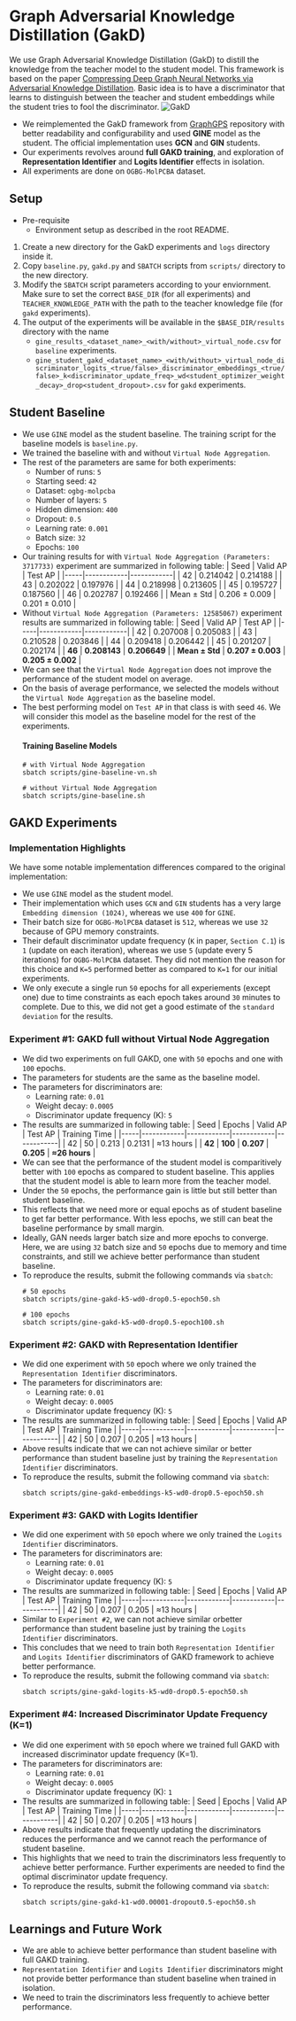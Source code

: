 # Graph Adversarial Knowledge Distillation (GakD)
We use Graph Adversarial Knowledge Distillation (GakD) to distill the knowledge from the teacher model to the student model. This framework is based on the paper [Compressing Deep Graph Neural Networks via
Adversarial Knowledge Distillation](https://arxiv.org/pdf/2205.11678). Basic idea is to have a discriminator that learns to distinguish between the teacher and student embeddings while the student tries to fool the discriminator.
![GakD](./imgs/gakd.png)

- We reimplemented the GakD framework from [GraphGPS](https://github.com/MIRALab-USTC/GraphAKD/tree/main/graph-level) repository with better readability and configurability and used **GINE** model as the student. The official implementation uses **GCN** and **GIN** students.
- Our experiments revolves around **full GAKD training**, and exploration of **Representation Identifier** and **Logits Identifier** effects in isolation.
- All experiments are done on `OGBG-MolPCBA` dataset.

## Setup

- Pre-requisite
    - Environment setup as described in the root README.

1. Create a new directory for the GakD experiments and `logs` directory inside it.
2. Copy `baseline.py`, `gakd.py` and `SBATCH` scripts from `scripts/` directory to the new directory.
3. Modify the `SBATCH` script parameters according to your enviornment. Make sure to set the correct `BASE_DIR` (for all experiments) and `TEACHER_KNOWLEDGE_PATH` with the path to the teacher knowledge file (for `gakd` experiments).
4. The output of the experiments will be available in the `$BASE_DIR/results` directory with the name
    - `gine_results_<dataset_name>_<with/without>_virtual_node.csv` for `baseline` experiments.
    - `gine_student_gakd_<dataset_name>_<with/without>_virtual_node_discriminator_logits_<true/false>_discriminator_embeddings_<true/false>_k<discriminator_update_freq>_wd<student_optimizer_weight_decay>_drop<student_dropout>.csv` for `gakd` experiments.
   

## Student Baseline
- We use `GINE` model as the student baseline. The training script for the baseline models is `baseline.py`.
- We trained the baseline with and without `Virtual Node Aggregation`.
- The rest of the parameters are same for both experiments:
    - Number of runs: `5`
    - Starting seed: `42`
    - Dataset: `ogbg-molpcba`
    - Number of layers: `5`
    - Hidden dimension: `400`
    - Dropout: `0.5`
    - Learning rate: `0.001`
    - Batch size: `32`
    - Epochs: `100`
- Our training results for with `Virtual Node Aggregation (Parameters: 3717733)` experiment are summarized in following table:
    | Seed | Valid AP   | Test AP    |
    |-----|------------|------------|
    | 42  | 0.214042   | 0.214188   |
    | 43  | 0.202022   | 0.197976   |
    | 44  | 0.218998   | 0.213605   |
    | 45  | 0.195727   | 0.187560   |
    | 46  | 0.202787   | 0.192466   |
    | Mean ± Std | 0.206 ± 0.009 | 0.201 ± 0.010 |
- Without `Virtual Node Aggregation (Parameters: 12585067)` experiment results are summarized in following table:
    | Seed | Valid AP   | Test AP    |
    |-----|------------|------------|
    | 42  | 0.207008   | 0.205083   |
    | 43  | 0.210528   | 0.203846   |
    | 44  | 0.209418   | 0.206442   |
    | 45  | 0.201207   | 0.202174   |
    | **46**  | **0.208143**   | **0.206649**   |
    | **Mean ± Std** | **0.207 ± 0.003** | **0.205 ± 0.002** |
- We can see that the `Virtual Node Aggregation` does not improve the performance of the student model on average.
- On the basis of average performance, we selected the models without the `Virtual Node Aggregation` as the baseline model. 
- The best performing model on `Test AP` in that class is with seed `46`. We will consider this model as the baseline model for the rest of the experiments.
    #### Training Baseline Models
    ```
    # with Virtual Node Aggregation
    sbatch scripts/gine-baseline-vn.sh

    # without Virtual Node Aggregation
    sbatch scripts/gine-baseline.sh
    ```

## GAKD Experiments
### Implementation Highlights
We have some notable implementation differences compared to the original implementation:
- We use `GINE` model as the student model.
- Their implementation which uses `GCN` and `GIN` students has a very large `Embedding dimension (1024)`, whereas we use `400` for `GINE`.
- Their batch size for `OGBG-MolPCBA` dataset is `512`, whereas we use `32` because of GPU memory constraints. 
- Their default discriminator update frequency (`K` in paper, `Section C.1`) is `1` (update on each iteration), whereas we use `5` (update every 5 iterations) for `OGBG-MolPCBA` dataset. They did not mention the reason for this choice and `K=5` performed better as compared to `K=1` for our initial experiments.
- We only execute a single run `50` epochs for all experiements (except one) due to time constraints as each epoch takes around `30` minutes to complete. Due to this, we did not get a good estimate of the `standard deviation` for the results.

### Experiment #1: GAKD full without Virtual Node Aggregation
- We did two experiments on full GAKD, one with `50` epochs and one with `100` epochs.
- The parameters for students are the same as the baseline model.
- The parameters for discriminators are:
    - Learning rate: `0.01`
    - Weight decay: `0.0005`
    - Discriminator update frequency (K): `5`
- The results are summarized in following table:
    | Seed | Epochs | Valid AP   | Test AP    | Training Time |
    |-----|------------|------------|------------|------------|
    | 42  | 50 | 0.213   | 0.2131   | ≈13 hours |
    | **42**  | **100** | **0.207**   | **0.205**   | **≈26 hours** |
- We can see that the performance of the student model is comparitively better with `100` epochs as compared to student baseline. This applies that the student model is able to learn more from the teacher model.
- Under the `50` epochs, the performance gain is little but still better than student baseline.
- This reflects that we need more or equal epochs as of student baseline to get far better performance. With less epochs, we still can beat the baseline performance by small margin.
- Ideally, GAN needs larger batch size and more epochs to converge. Here, we are using `32` batch size and `50` epochs due to memory and time constraints, and still we achieve better performance than student baseline.
- To reproduce the results, submit the following commands via `sbatch`:
    ```
    # 50 epochs
    sbatch scripts/gine-gakd-k5-wd0-drop0.5-epoch50.sh 

    # 100 epochs
    sbatch scripts/gine-gakd-k5-wd0-drop0.5-epoch100.sh
    ```

### Experiment #2: GAKD with Representation Identifier
- We did one experiment with `50` epoch where we only trained the `Representation Identifier` discriminators.
- The parameters for discriminators are:
    - Learning rate: `0.01`
    - Weight decay: `0.0005`
    - Discriminator update frequency (K): `5`
- The results are summarized in following table:
    | Seed | Epochs | Valid AP   | Test AP    | Training Time |
    |-----|------------|------------|------------|------------|
    | 42  | 50 | 0.207   | 0.205   | ≈13 hours |
 - Above results indicate that we can not achieve similar or better performance than student baseline just by training the `Representation Identifier` discriminators.
- To reproduce the results, submit the following command via `sbatch`:
    ```
    sbatch scripts/gine-gakd-embeddings-k5-wd0-drop0.5-epoch50.sh
    ```

### Experiment #3: GAKD with Logits Identifier
- We did one experiment with `50` epoch where we only trained the `Logits Identifier` discriminators.
- The parameters for discriminators are:
    - Learning rate: `0.01`
    - Weight decay: `0.0005`
    - Discriminator update frequency (K): `5`
- The results are summarized in following table:
    | Seed | Epochs | Valid AP   | Test AP    | Training Time |
    |-----|------------|------------|------------|------------|
    | 42  | 50 | 0.207   | 0.205   | ≈13 hours |
- Similar to `Experiment #2`, we can not achieve similar orbetter performance than student baseline just by training the `Logits Identifier` discriminators.
- This concludes that we need to train both `Representation Identifier` and `Logits Identifier` discriminators of GAKD framework to achieve better performance.
- To reproduce the results, submit the following command via `sbatch`:
    ```
    sbatch scripts/gine-gakd-logits-k5-wd0-drop0.5-epoch50.sh
    ```

### Experiment #4: Increased Discriminator Update Frequency (K=1)
- We did one experiment with `50` epoch where we trained full GAKD with increased discriminator update frequency (K=1).
- The parameters for discriminators are:
    - Learning rate: `0.01`
    - Weight decay: `0.0005`
    - Discriminator update frequency (K): `1`
- The results are summarized in following table:
    | Seed | Epochs | Valid AP   | Test AP    | Training Time |
    |-----|------------|------------|------------|------------|
    | 42  | 50 | 0.207   | 0.205   | ≈13 hours |
- Above results indicate that frequently updating the discriminators reduces the performance and we cannot reach the performance of student baseline.
- This highlights that we need to train the discriminators less frequently to achieve better performance. Further experiments are needed to find the optimal discriminator update frequency.
- To reproduce the results, submit the following command via `sbatch`:
    ```
    sbatch scripts/gine-gakd-k1-wd0.00001-dropout0.5-epoch50.sh
    ```

## Learnings and Future Work
- We are able to achieve better performance than student baseline with full GAKD training.
- `Representation Identifier` and `Logits Identifier` discriminators might not provide better performance than student baseline when trained in isolation.
- We need to train the discriminators less frequently to achieve better performance.
